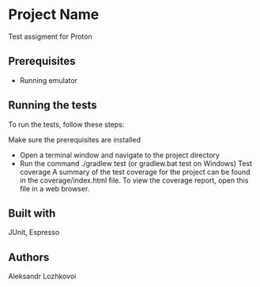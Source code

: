# Project Name
Test assigment for Proton

## Prerequisites
- Running emulator
## Running the tests
To run the tests, follow these steps:

Make sure the prerequisites are installed
- Open a terminal window and navigate to the project directory
- Run the command ./gradlew test (or gradlew.bat test on Windows)
Test coverage
A summary of the test coverage for the project can be found in the coverage/index.html file. To view the coverage report, open this file in a web browser.

## Built with
JUnit, Espresso
## Authors
Aleksandr Lozhkovoi
